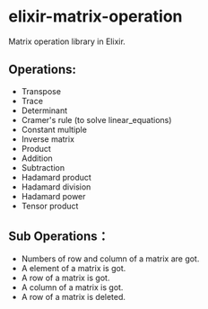 # elixir-matrix-operation
Matrix operation library in Elixir.

## Operations:
* Transpose
* Trace
* Determinant
* Cramer's rule (to solve linear_equations)
* Constant multiple
* Inverse matrix
* Product
* Addition
* Subtraction
* Hadamard product
* Hadamard division
* Hadamard power
* Tensor product
    

## Sub Operations：
* Numbers of row and column of a matrix are got. 
* A element of a matrix is got. 
* A row of a matrix is got. 
* A column of a matrix is got. 
* A row of a matrix is deleted. 
